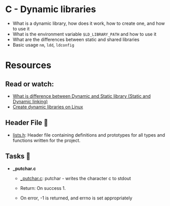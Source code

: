 # C - Dynamic libraries

* What is a dynamic library, how does it work, how to create one, and how to use it
* What is the environment variable ```$LD_LIBRARY_PATH``` and how to use it
* What are the differences between static and shared libraries
* Basic usage ```nm```, ```ldd```, ```ldconfig```

# Resources
## Read or watch:

* [What is difference between Dynamic and Static library (Static and Dynamic linking)](https://www.youtube.com/watch?v=eW5he5uFBNM)
 * [Create dynamic libraries on Linux](https://www.youtube.com/watch?v=UGm0ze1kmE8)


## Header File :file_folder:

* [lists.h](./lists.h): Header file containing definitions and prototypes for all types and functions written for the project.


## Tasks :page_with_curl:

* **_putchar.c**
  * [_putchar.c](./_putchar.c): putchar - writes the character c to stdout
  
  * Return: On success 1.
  * On error, -1 is returned, and errno is set appropriately


